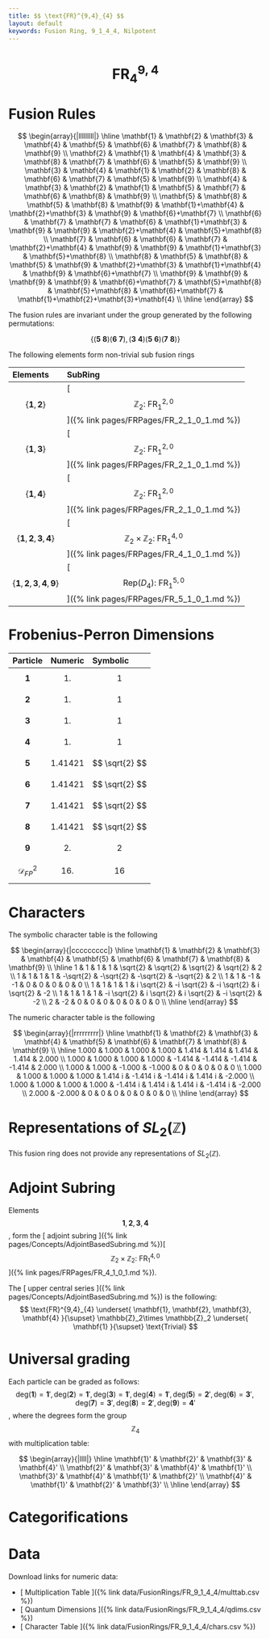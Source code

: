 ```yaml
---
title: $$ \text{FR}^{9,4}_{4} $$
layout: default
keywords: Fusion Ring, 9_1_4_4, Nilpotent
---
```

# $$ \text{FR}^{9,4}_{4} $$


# Fusion Rules

$$
\begin{array}{|lllllllll|}
\hline
 \mathbf{1} & \mathbf{2} & \mathbf{3} & \mathbf{4} & \mathbf{5} & \mathbf{6} & \mathbf{7} & \mathbf{8} & \mathbf{9} \\
 \mathbf{2} & \mathbf{1} & \mathbf{4} & \mathbf{3} & \mathbf{8} & \mathbf{7} & \mathbf{6} & \mathbf{5} & \mathbf{9} \\
 \mathbf{3} & \mathbf{4} & \mathbf{1} & \mathbf{2} & \mathbf{8} & \mathbf{6} & \mathbf{7} & \mathbf{5} & \mathbf{9} \\
 \mathbf{4} & \mathbf{3} & \mathbf{2} & \mathbf{1} & \mathbf{5} & \mathbf{7} & \mathbf{6} & \mathbf{8} & \mathbf{9} \\
 \mathbf{5} & \mathbf{8} & \mathbf{5} & \mathbf{8} & \mathbf{9} & \mathbf{1}+\mathbf{4} & \mathbf{2}+\mathbf{3} & \mathbf{9} & \mathbf{6}+\mathbf{7} \\
 \mathbf{6} & \mathbf{7} & \mathbf{7} & \mathbf{6} & \mathbf{1}+\mathbf{3} & \mathbf{9} & \mathbf{9} & \mathbf{2}+\mathbf{4} & \mathbf{5}+\mathbf{8} \\
 \mathbf{7} & \mathbf{6} & \mathbf{6} & \mathbf{7} & \mathbf{2}+\mathbf{4} & \mathbf{9} & \mathbf{9} & \mathbf{1}+\mathbf{3} & \mathbf{5}+\mathbf{8} \\
 \mathbf{8} & \mathbf{5} & \mathbf{8} & \mathbf{5} & \mathbf{9} & \mathbf{2}+\mathbf{3} & \mathbf{1}+\mathbf{4} & \mathbf{9} & \mathbf{6}+\mathbf{7} \\
 \mathbf{9} & \mathbf{9} & \mathbf{9} & \mathbf{9} & \mathbf{6}+\mathbf{7} & \mathbf{5}+\mathbf{8} & \mathbf{5}+\mathbf{8} & \mathbf{6}+\mathbf{7} & \mathbf{1}+\mathbf{2}+\mathbf{3}+\mathbf{4} \\
\hline
\end{array}
$$


The fusion rules are invariant under the group generated by the following permutations:

$$ \{(\mathbf{5} \  \mathbf{8}) (\mathbf{6} \  \mathbf{7}), (\mathbf{3} \  \mathbf{4}) (\mathbf{5} \  \mathbf{6}) (\mathbf{7} \  \mathbf{8})\} $$


The following elements form non-trivial sub fusion rings

| Elements | SubRing |
| :------ | :------ |
| $$ \{\mathbf{1},\mathbf{2}\} $$ | [ $$ \mathbb{Z}_2:\ \text{FR}^{2,0}_{1} $$ ]({% link pages/FRPages/FR_2_1_0_1.md %}) |
| $$ \{\mathbf{1},\mathbf{3}\} $$ | [ $$ \mathbb{Z}_2:\ \text{FR}^{2,0}_{1} $$ ]({% link pages/FRPages/FR_2_1_0_1.md %}) |
| $$ \{\mathbf{1},\mathbf{4}\} $$ | [ $$ \mathbb{Z}_2:\ \text{FR}^{2,0}_{1} $$ ]({% link pages/FRPages/FR_2_1_0_1.md %}) |
| $$ \{\mathbf{1},\mathbf{2},\mathbf{3},\mathbf{4}\} $$ | [ $$ \mathbb{Z}_2\times \mathbb{Z}_2:\ \text{FR}^{4,0}_{1} $$ ]({% link pages/FRPages/FR_4_1_0_1.md %}) |
| $$ \{\mathbf{1},\mathbf{2},\mathbf{3},\mathbf{4},\mathbf{9}\} $$ | [ $$ \left.\text{Rep(}D_4\right):\ \text{FR}^{5,0}_{1} $$ ]({% link pages/FRPages/FR_5_1_0_1.md %}) |

# Frobenius-Perron Dimensions

| Particle | Numeric | Symbolic |
| :------ | :------ | :------ |
| $$ \mathbf{1} $$ | $$ 1. $$ | $$ 1 $$ |
| $$ \mathbf{2} $$ | $$ 1. $$ | $$ 1 $$ |
| $$ \mathbf{3} $$ | $$ 1. $$ | $$ 1 $$ |
| $$ \mathbf{4} $$ | $$ 1. $$ | $$ 1 $$ |
| $$ \mathbf{5} $$ | $$ 1.41421 $$ | $$ \sqrt{2} $$ |
| $$ \mathbf{6} $$ | $$ 1.41421 $$ | $$ \sqrt{2} $$ |
| $$ \mathbf{7} $$ | $$ 1.41421 $$ | $$ \sqrt{2} $$ |
| $$ \mathbf{8} $$ | $$ 1.41421 $$ | $$ \sqrt{2} $$ |
| $$ \mathbf{9} $$ | $$ 2. $$ | $$ 2 $$ |
| $$ \mathcal{D}_{FP}^2 $$ | $$ 16. $$ | $$ 16 $$ |

# Characters

The symbolic character table is the following

$$
\begin{array}{|ccccccccc|}
\hline
 \mathbf{1} & \mathbf{2} & \mathbf{3} & \mathbf{4} & \mathbf{5} & \mathbf{6} & \mathbf{7} & \mathbf{8} & \mathbf{9} \\
\hline
 1 & 1 & 1 & 1 & \sqrt{2} & \sqrt{2} & \sqrt{2} & \sqrt{2} & 2 \\
 1 & 1 & 1 & 1 & -\sqrt{2} & -\sqrt{2} & -\sqrt{2} & -\sqrt{2} & 2 \\
 1 & 1 & -1 & -1 & 0 & 0 & 0 & 0 & 0 \\
 1 & 1 & 1 & 1 & i \sqrt{2} & -i \sqrt{2} & -i \sqrt{2} & i \sqrt{2} & -2 \\
 1 & 1 & 1 & 1 & -i \sqrt{2} & i \sqrt{2} & i \sqrt{2} & -i \sqrt{2} & -2 \\
 2 & -2 & 0 & 0 & 0 & 0 & 0 & 0 & 0 \\
\hline
\end{array}
$$

The numeric character table is the following

$$
\begin{array}{|rrrrrrrrr|}
\hline
 \mathbf{1} & \mathbf{2} & \mathbf{3} & \mathbf{4} & \mathbf{5} & \mathbf{6} & \mathbf{7} & \mathbf{8} & \mathbf{9} \\
\hline
 1.000 & 1.000 & 1.000 & 1.000 & 1.414 & 1.414 & 1.414 & 1.414 & 2.000 \\
 1.000 & 1.000 & 1.000 & 1.000 & -1.414 & -1.414 & -1.414 & -1.414 & 2.000 \\
 1.000 & 1.000 & -1.000 & -1.000 & 0 & 0 & 0 & 0 & 0 \\
 1.000 & 1.000 & 1.000 & 1.000 & 1.414 i & -1.414 i & -1.414 i & 1.414 i & -2.000 \\
 1.000 & 1.000 & 1.000 & 1.000 & -1.414 i & 1.414 i & 1.414 i & -1.414 i & -2.000 \\
 2.000 & -2.000 & 0 & 0 & 0 & 0 & 0 & 0 & 0 \\
\hline
\end{array}
$$

# Representations of $SL_2(\mathbb{Z})$

This fusion ring does not provide any representations of $SL_2(\mathbb{Z}).$

# Adjoint Subring

Elements $$ \mathbf{1}, \mathbf{2}, \mathbf{3}, \mathbf{4} $$, form the [ adjoint subring ]({% link pages/Concepts/AdjointBasedSubring.md %})[ $$ \mathbb{Z}_2\times \mathbb{Z}_2:\ \text{FR}^{4,0}_{1} $$ ]({% link pages/FRPages/FR_4_1_0_1.md %}).

The [ upper central series ]({% link pages/Concepts/AdjointBasedSubring.md %}) is the following:
$$
\text{FR}^{9,4}_{4} \underset{ \mathbf{1}, \mathbf{2}, \mathbf{3}, \mathbf{4} }{\supset}  \mathbb{Z}_2\times \mathbb{Z}_2 \underset{ \mathbf{1} }{\supset}  \text{Trivial}
$$

# Universal grading

Each particle can be graded as follows: $$ \text{deg}(\mathbf{1}) = \mathbf{1}', \text{deg}(\mathbf{2}) = \mathbf{1}', \text{deg}(\mathbf{3}) = \mathbf{1}', \text{deg}(\mathbf{4}) = \mathbf{1}', \text{deg}(\mathbf{5}) = \mathbf{2}', \text{deg}(\mathbf{6}) = \mathbf{3}', \text{deg}(\mathbf{7}) = \mathbf{3}', \text{deg}(\mathbf{8}) = \mathbf{2}', \text{deg}(\mathbf{9}) = \mathbf{4}' $$, where the degrees form the group $$ \mathbb{Z}_4 $$ with multiplication table:

$$
\begin{array}{|llll|}
\hline
 \mathbf{1}' & \mathbf{2}' & \mathbf{3}' & \mathbf{4}' \\
 \mathbf{2}' & \mathbf{3}' & \mathbf{4}' & \mathbf{1}' \\
 \mathbf{3}' & \mathbf{4}' & \mathbf{1}' & \mathbf{2}' \\
 \mathbf{4}' & \mathbf{1}' & \mathbf{2}' & \mathbf{3}' \\
\hline
\end{array}
$$

# Categorifications



# Data

Download links for numeric data:

* [ Multiplication Table ]({% link data/FusionRings/FR_9_1_4_4/multtab.csv %})
* [ Quantum Dimensions ]({% link data/FusionRings/FR_9_1_4_4/qdims.csv %})
* [ Character Table ]({% link data/FusionRings/FR_9_1_4_4/chars.csv %})